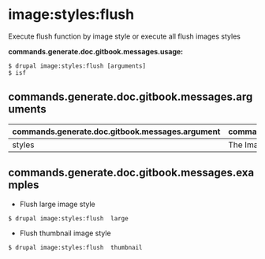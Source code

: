 # image:styles:flush
Execute flush function by image style or execute all flush images styles

**commands.generate.doc.gitbook.messages.usage:**
```
$ drupal image:styles:flush [arguments]
$ isf  
```

## commands.generate.doc.gitbook.messages.arguments
commands.generate.doc.gitbook.messages.argument | commands.generate.doc.gitbook.messages.details
---------|-------------
styles | The Images Styles name.

## commands.generate.doc.gitbook.messages.examples
* Flush large image style
```
$ drupal image:styles:flush  large
```
* Flush thumbnail image style
```
$ drupal image:styles:flush  thumbnail

```
